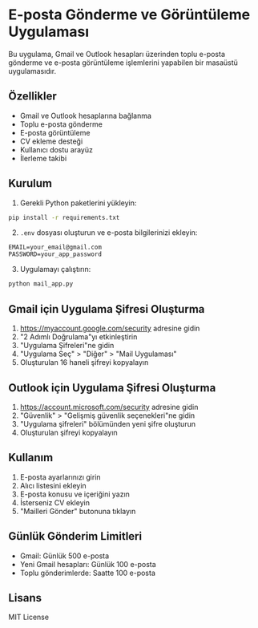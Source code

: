 # E-posta Gönderme ve Görüntüleme Uygulaması

Bu uygulama, Gmail ve Outlook hesapları üzerinden toplu e-posta gönderme ve e-posta görüntüleme işlemlerini yapabilen bir masaüstü uygulamasıdır.

## Özellikler

- Gmail ve Outlook hesaplarına bağlanma
- Toplu e-posta gönderme
- E-posta görüntüleme
- CV ekleme desteği
- Kullanıcı dostu arayüz
- İlerleme takibi

## Kurulum

1. Gerekli Python paketlerini yükleyin:
```bash
pip install -r requirements.txt
```

2. `.env` dosyası oluşturun ve e-posta bilgilerinizi ekleyin:
```
EMAIL=your_email@gmail.com
PASSWORD=your_app_password
```

3. Uygulamayı çalıştırın:
```bash
python mail_app.py
```

## Gmail için Uygulama Şifresi Oluşturma

1. https://myaccount.google.com/security adresine gidin
2. "2 Adımlı Doğrulama"yı etkinleştirin
3. "Uygulama Şifreleri"ne gidin
4. "Uygulama Seç" > "Diğer" > "Mail Uygulaması"
5. Oluşturulan 16 haneli şifreyi kopyalayın

## Outlook için Uygulama Şifresi Oluşturma

1. https://account.microsoft.com/security adresine gidin
2. "Güvenlik" > "Gelişmiş güvenlik seçenekleri"ne gidin
3. "Uygulama şifreleri" bölümünden yeni şifre oluşturun
4. Oluşturulan şifreyi kopyalayın

## Kullanım

1. E-posta ayarlarınızı girin
2. Alıcı listesini ekleyin
3. E-posta konusu ve içeriğini yazın
4. İsterseniz CV ekleyin
5. "Mailleri Gönder" butonuna tıklayın

## Günlük Gönderim Limitleri

- Gmail: Günlük 500 e-posta
- Yeni Gmail hesapları: Günlük 100 e-posta
- Toplu gönderimlerde: Saatte 100 e-posta

## Lisans

MIT License 
